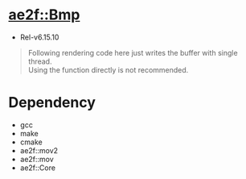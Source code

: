 # [ae2f::Bmp](https://github.com/ae2f/Bmp)
- Rel-v6.15.10

> Following rendering code here just writes the buffer with single thread.  
> Using the function directly is not recommended.


# Dependency
- gcc
- make
- cmake
- ae2f::mov2
- ae2f::mov
- ae2f::Core